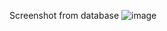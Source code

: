 Screenshot from database
![image](https://github.com/user-attachments/assets/6d2e1965-98da-42ff-b2f5-482cd18cdb4d)

